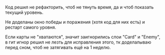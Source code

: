 Код решил не рефакторить, чтоб не тянуть время, да и чтоб показать текущий уровень.

Не доделаны окно победы и поражения (хотя код для них есть) и рестарт самого уровня.

Если карты не "хватаются", значит заигнорились слои "Card" и "Enemy", в гит игнор решил не лезть для исправления этого, тк доделалываю перед сном, чтоб не затягивать ещё на 1 неделю.